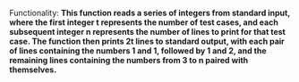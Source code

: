 Functionality: **This function reads a series of integers from standard input, where the first integer t represents the number of test cases, and each subsequent integer n represents the number of lines to print for that test case. The function then prints 2t lines to standard output, with each pair of lines containing the numbers 1 and 1, followed by 1 and 2, and the remaining lines containing the numbers from 3 to n paired with themselves.**